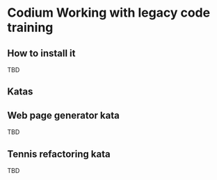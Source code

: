 # Codium Working with legacy code training

## How to install it

TBD

## Katas

## Web page generator kata

TBD

## Tennis refactoring kata

TBD
